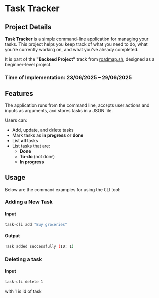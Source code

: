 # Task Tracker

## Project Details

**Task Tracker** is a simple command-line application for managing your tasks. This project helps you keep track of what you need to do, what you're currently working on, and what you've already completed.

It is part of the **"Backend Project"** track from [roadmap.sh](https://roadmap.sh), designed as a beginner-level project.

### Time of Implementation: **23/06/2025 – 29/06/2025**

## Features

The application runs from the command line, accepts user actions and inputs as arguments, and stores tasks in a JSON file.

Users can:

- Add, update, and delete tasks
- Mark tasks as **in progress** or **done**
- List **all** tasks
- List tasks that are:
  - **Done**
  - **To-do** (not done)
  - **In progress**

## Usage

Below are the command examples for using the CLI tool:

### Adding a New Task

#### Input
```bash
task-cli add "Buy groceries"
```
#### Output
```bash
Task added successfully (ID: 1)
```

### Deleting a task

#### Input
```bash
task-cli delete 1
```
with 1 is id of task

